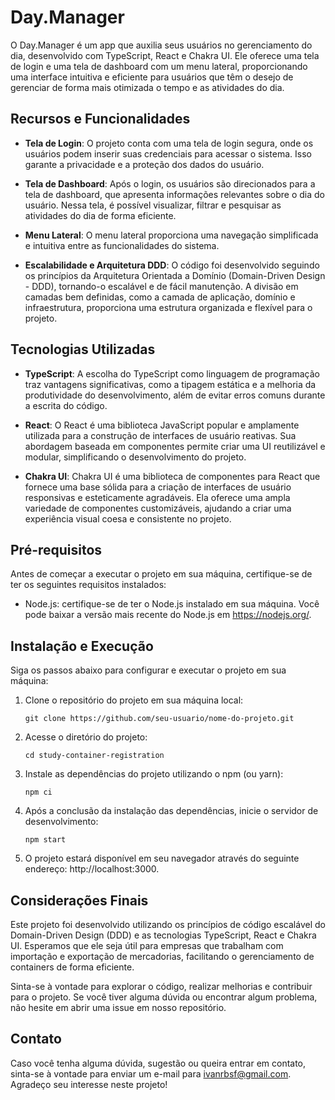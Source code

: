 # Day.Manager

O Day.Manager é um app que auxilia seus usuários no gerenciamento do dia, desenvolvido com TypeScript, React e Chakra UI. Ele oferece uma tela de login e uma tela de dashboard com um menu lateral, proporcionando uma interface intuitiva e eficiente para usuários que têm o desejo de gerenciar de forma mais otimizada o tempo e as atividades do dia.

## Recursos e Funcionalidades

- **Tela de Login**: O projeto conta com uma tela de login segura, onde os usuários podem inserir suas credenciais para acessar o sistema. Isso garante a privacidade e a proteção dos dados do usuário.

- **Tela de Dashboard**: Após o login, os usuários são direcionados para a tela de dashboard, que apresenta informações relevantes sobre o dia do usuário. Nessa tela, é possível visualizar, filtrar e pesquisar as atividades do dia de forma eficiente.

- **Menu Lateral**: O menu lateral proporciona uma navegação simplificada e intuitiva entre as funcionalidades do sistema.

- **Escalabilidade e Arquitetura DDD**: O código foi desenvolvido seguindo os princípios da Arquitetura Orientada a Domínio (Domain-Driven Design - DDD), tornando-o escalável e de fácil manutenção. A divisão em camadas bem definidas, como a camada de aplicação, domínio e infraestrutura, proporciona uma estrutura organizada e flexível para o projeto.

## Tecnologias Utilizadas

- **TypeScript**: A escolha do TypeScript como linguagem de programação traz vantagens significativas, como a tipagem estática e a melhoria da produtividade do desenvolvimento, além de evitar erros comuns durante a escrita do código.

- **React**: O React é uma biblioteca JavaScript popular e amplamente utilizada para a construção de interfaces de usuário reativas. Sua abordagem baseada em componentes permite criar uma UI reutilizável e modular, simplificando o desenvolvimento do projeto.

- **Chakra UI**: Chakra UI é uma biblioteca de componentes para React que fornece uma base sólida para a criação de interfaces de usuário responsivas e esteticamente agradáveis. Ela oferece uma ampla variedade de componentes customizáveis, ajudando a criar uma experiência visual coesa e consistente no projeto.

## Pré-requisitos

Antes de começar a executar o projeto em sua máquina, certifique-se de ter os seguintes requisitos instalados:

- Node.js: certifique-se de ter o Node.js instalado em sua máquina. Você pode baixar a versão mais recente do Node.js em https://nodejs.org/.

## Instalação e Execução

Siga os passos abaixo para configurar e executar o projeto em sua máquina:

1. Clone o repositório do projeto em sua máquina local:

   ```
   git clone https://github.com/seu-usuario/nome-do-projeto.git
   ```

2. Acesse o diretório do projeto:

   ```
   cd study-container-registration
   ```

3. Instale as dependências do projeto utilizando o npm (ou yarn):

   ```
   npm ci
   ```

4. Após a conclusão da instalação das dependências, inicie o servidor de desenvolvimento:

   ```
   npm start
   ```

5. O projeto estará disponível em seu navegador através do seguinte endereço: http://localhost:3000.

## Considerações Finais

Este projeto foi desenvolvido utilizando os princípios de código escalável do Domain-Driven Design (DDD) e as tecnologias TypeScript, React e Chakra UI. Esperamos que ele seja útil para empresas que trabalham com importação e exportação de mercadorias, facilitando o gerenciamento de containers de forma eficiente.

Sinta-se à vontade para explorar o código, realizar melhorias e contribuir para o projeto. Se você tiver alguma dúvida ou encontrar algum problema, não hesite em abrir uma issue em nosso repositório.

## Contato

Caso você tenha alguma dúvida, sugestão ou queira entrar em contato, sinta-se à vontade para enviar um e-mail para [ivanrbsf@gmail.com](mailto:ivanrbsf@gmail.com). Agradeço seu interesse neste projeto!
